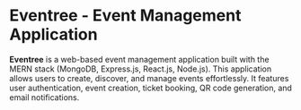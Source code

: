# Eventree - Event Management Application

**Eventree** is a web-based event management application built with the MERN stack (MongoDB, Express.js, React.js, Node.js). This application allows users to create, discover, and manage events effortlessly. It features user authentication, event creation, ticket booking, QR code generation, and email notifications.
